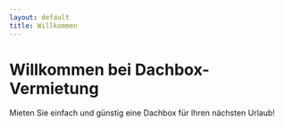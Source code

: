 ```yaml
---
layout: default
title: Willkommen
---
```


<link rel="stylesheet" href="{{ '/assets/css/style.css' | relative_url }}">

# Willkommen bei Dachbox-Vermietung

Mieten Sie einfach und günstig eine Dachbox für Ihren nächsten Urlaub!
